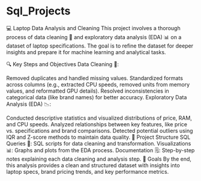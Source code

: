 # Sql_Projects

💻 Laptop Data Analysis and Cleaning
This project involves a thorough process of data cleaning 🧼 and exploratory data analysis (EDA) 📊 on a dataset of laptop specifications. The goal is to refine the dataset for deeper insights and prepare it for machine learning and analytical tasks.

🔍 Key Steps and Objectives
Data Cleaning 🧹:

Removed duplicates and handled missing values.
Standardized formats across columns (e.g., extracted CPU speeds, removed units from memory values, and reformatted GPU details).
Resolved inconsistencies in categorical data (like brand names) for better accuracy.
Exploratory Data Analysis (EDA) 📉:

Conducted descriptive statistics and visualized distributions of price, RAM, and CPU speeds.
Analyzed relationships between key features, like price vs. specifications and brand comparisons.
Detected potential outliers using IQR and Z-score methods to maintain data quality.
📂 Project Structure
SQL Queries 📝: SQL scripts for data cleaning and transformation.
Visualizations 📊: Graphs and plots from the EDA process.
Documentation 🗒️: Step-by-step notes explaining each data cleaning and analysis step.
🎯 Goals
By the end, this analysis provides a clean and structured dataset with insights into laptop specs, brand pricing trends, and key performance metrics.
